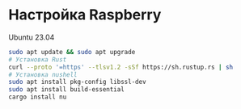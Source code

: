 # Настройка Raspberry

Ubuntu 23.04

```bash
sudo apt update && sudo apt upgrade
# Установка Rust
curl --proto '=https' --tlsv1.2 -sSf https://sh.rustup.rs | sh
# Установка nushell
sudo apt install pkg-config libssl-dev
sudo apt install build-essential
cargo install nu
```
